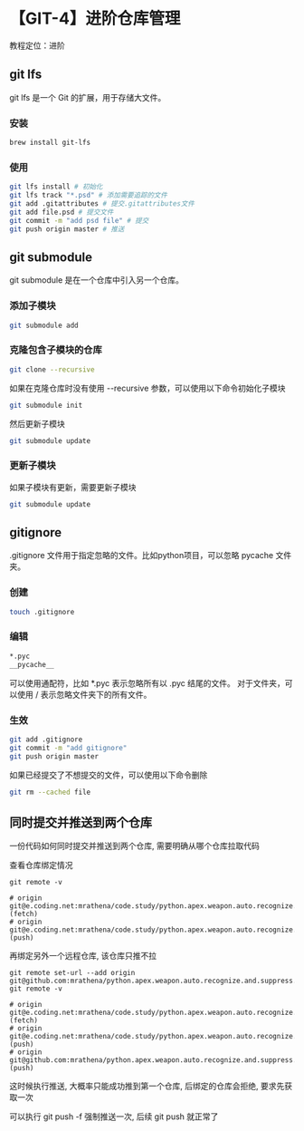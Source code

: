 # 【GIT-4】进阶仓库管理

教程定位：进阶

## git lfs

git lfs 是一个 Git 的扩展，用于存储大文件。

### 安装

```bash
brew install git-lfs
```

### 使用

```bash
git lfs install # 初始化
git lfs track "*.psd" # 添加需要追踪的文件
git add .gitattributes # 提交.gitattributes文件
git add file.psd # 提交文件
git commit -m "add psd file" # 提交
git push origin master # 推送
```

## git submodule

git submodule 是在一个仓库中引入另一个仓库。

### 添加子模块

```bash
git submodule add
```

### 克隆包含子模块的仓库

```bash
git clone --recursive
```

如果在克隆仓库时没有使用 --recursive 参数，可以使用以下命令初始化子模块

```bash
git submodule init
```

然后更新子模块

```bash
git submodule update
```

### 更新子模块

如果子模块有更新，需要更新子模块

```bash
git submodule update
```

## gitignore

.gitignore 文件用于指定忽略的文件。比如python项目，可以忽略 pycache 文件夹。

### 创建

```bash
touch .gitignore
```

### 编辑

```txt
*.pyc
__pycache__
```

可以使用通配符，比如 *.pyc 表示忽略所有以 .pyc 结尾的文件。
对于文件夹，可以使用 / 表示忽略文件夹下的所有文件。

### 生效

```bash
git add .gitignore
git commit -m "add gitignore"
git push origin master
```

如果已经提交了不想提交的文件，可以使用以下命令删除

```bash
git rm --cached file
```

## 同时提交并推送到两个仓库

一份代码如何同时提交并推送到两个仓库, 需要明确从哪个仓库拉取代码

查看仓库绑定情况

```shell
git remote -v

# origin  git@e.coding.net:mrathena/code.study/python.apex.weapon.auto.recognize.and.suppress.git (fetch)
# origin  git@e.coding.net:mrathena/code.study/python.apex.weapon.auto.recognize.and.suppress.git (push)
```
 

再绑定另外一个远程仓库, 该仓库只推不拉

```shell
git remote set-url --add origin git@github.com:mrathena/python.apex.weapon.auto.recognize.and.suppress.git
git remote -v
 
# origin  git@e.coding.net:mrathena/code.study/python.apex.weapon.auto.recognize.and.suppress.git (fetch)
# origin  git@e.coding.net:mrathena/code.study/python.apex.weapon.auto.recognize.and.suppress.git (push)
# origin  git@github.com:mrathena/python.apex.weapon.auto.recognize.and.suppress.git (push)
```

这时候执行推送, 大概率只能成功推到第一个仓库, 后绑定的仓库会拒绝, 要求先获取一次

可以执行 git push -f 强制推送一次, 后续 git push 就正常了